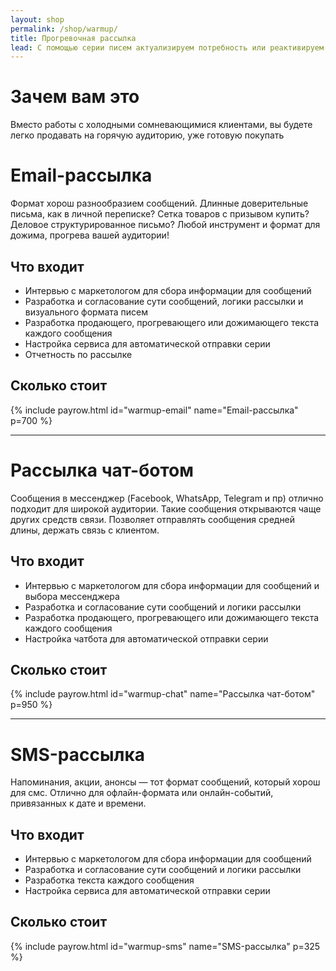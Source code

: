 ```yaml
---
layout: shop
permalink: /shop/warmup/
title: Прогревочная рассылка
lead: С помощью серии писем актуализируем потребность или реактивируем боль, знакомим с вами и показываем вашу экспертность, готовим к мысли о покупке основного продукта ещё до бесплатного первого шага
---
```


# **Зачем вам это**

Вместо работы с холодными сомневающимися клиентами, вы будете легко продавать на горячую аудиторию, уже готовую покупать

# Email-рассылка

Формат хорош разнообразием сообщений. Длинные доверительные письма, как в личной переписке? Сетка товаров с призывом купить? Деловое структурированное письмо? Любой инструмент и формат для дожима, прогрева вашей аудитории!

## Что входит

- Интервью с маркетологом для сбора информации для сообщений
- Разработка и согласование сути сообщений, логики рассылки и визуального формата писем
- Разработка продающего, прогревающего или дожимающего текста каждого сообщения
- Настройка сервиса для автоматической отправки серии
- Отчетность по рассылке

## Сколько стоит

{% include payrow.html id="warmup-email" name="Email-рассылка" p=700 %}

---

# Рассылка чат-ботом

Сообщения в мессенджер (Facebook, WhatsApp, Telegram и пр) отлично подходит для широкой аудитории. Такие сообщения открываются чаще других средств связи. Позволяет отправлять сообщения средней длины, держать связь с клиентом.

## Что входит

- Интервью с маркетологом для сбора информации для сообщений и выбора мессенджера
- Разработка и согласование сути сообщений и логики рассылки
- Разработка продающего, прогревающего или дожимающего текста каждого сообщения
- Настройка чатбота для автоматической отправки серии

## Сколько стоит

{% include payrow.html id="warmup-chat" name="Рассылка чат-ботом" p=950 %}

---

# SMS-рассылка

Напоминания, акции, анонсы — тот формат сообщений, который хорош для смс. Отлично для офлайн-формата или онлайн-событий, привязанных к дате и времени.

## Что входит

- Интервью с маркетологом для сбора информации для сообщений
- Разработка и согласование сути сообщений и логики рассылки
- Разработка текста каждого сообщения
- Настройка сервиса для автоматической отправки серии

## Сколько стоит

{% include payrow.html id="warmup-sms" name="SMS-рассылка" p=325 %}